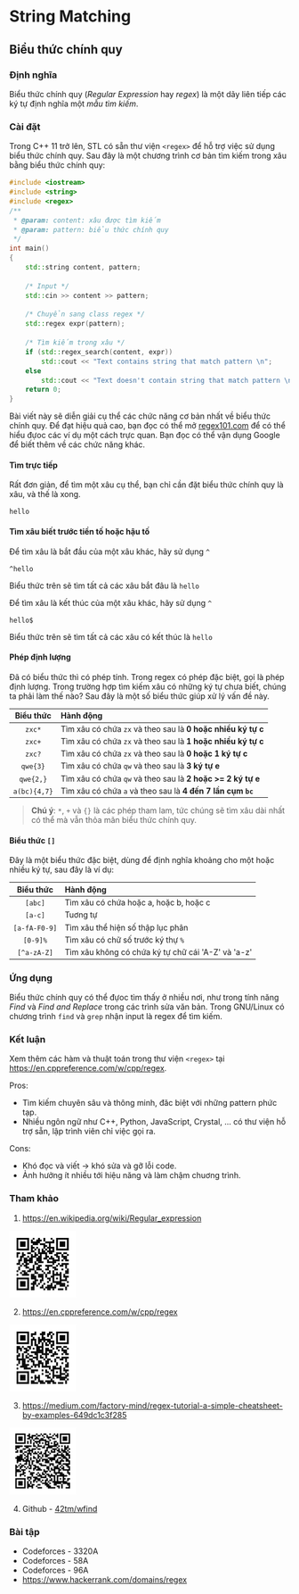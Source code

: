 # String Matching

<!-- regex.md -->
<!-- Written by Nguyen Tuan Dung <@dungwinux> -->

## Biểu thức chính quy

### Định nghĩa

Biểu thức chính quy (_Regular Expression_ hay _regex_) là một dãy liên tiếp các
ký tự định nghĩa một _mẫu tìm kiếm_.

### Cài đặt

Trong C++ 11 trở lên, STL có sẵn thư viện `<regex>` để hỗ trợ việc sử dụng biểu
thức chính quy. Sau đây là một chương trình cơ bản tìm kiếm trong xâu bằng biểu
thức chính quy:

```cpp
#include <iostream>
#include <string>
#include <regex>
/**
 * @param: content: xâu được tìm kiếm
 * @param: pattern: biểu thức chính quy
 */
int main()
{
    std::string content, pattern;

    /* Input */
    std::cin >> content >> pattern;

    /* Chuyển sang class regex */
    std::regex expr(pattern);

    /* Tìm kiếm trong xâu */
    if (std::regex_search(content, expr))
        std::cout << "Text contains string that match pattern \n";
    else
        std::cout << "Text doesn't contain string that match pattern \n";
    return 0;
}
```

Bài viết này sẽ diễn giải cụ thể các chức năng cơ bản nhất về biểu thức chính
quy. Để đạt hiệu quả cao, bạn đọc có thể mở [regex101.com](https://regex101.com)
để có thể hiểu đựoc các ví dụ một cách trực quan. Bạn đọc có thể vận dụng Google
để biết thêm về các chức năng khác.

#### Tìm trực tiếp

Rất đơn giản, để tìm một xâu cụ thể, bạn chỉ cần đặt biểu thức chính quy là xâu,
và thế là xong.

```regex
hello
```

#### Tìm xâu biết trước tiền tố hoặc hậu tố

Để tìm xâu là bắt đầu của một xâu khác, hãy sử dụng `^`

```
^hello
```

Biểu thức trên sẽ tìm tất cả các xâu bắt đâu là `hello`

Để tìm xâu là kết thúc của một xâu khác, hãy sử dụng `^`

```
hello$
```

Biểu thức trên sẽ tìm tất cả các xâu có kết thúc là `hello`

#### Phép định lượng

Đã có biểu thức thì có phép tính. Trong regex có phép đặc biệt, gọi là phép định
lượng. Trong trường hợp tìm kiếm xâu có những ký tự chưa biết, chúng ta phải làm
thế nào? Sau đây là một số biểu thức giúp xử lý vấn đề này.

| Biểu thức    | Hành động                                                    |
| :----------: | :----------------------------------------------------------- |
| `zxc*`       | Tìm xâu có chứa `zx` và theo sau là **0 hoặc nhiều ký tự c** |
| `zxc+`       | Tìm xâu có chứa `zx` và theo sau là **1 hoặc nhiều ký tự c** |
| `zxc?`       | Tìm xâu có chứa `zx` và theo sau là **0 hoặc 1 ký tự c**     |
| `qwe{3}`     | Tìm xâu có chứa `qw` và theo sau là **3 ký tự e**            |
| `qwe{2,}`    | Tìm xâu có chứa `qw` và theo sau là **2 hoặc >= 2 ký tự e**  |
| `a(bc){4,7}` | Tìm xâu có chứa `a` và theo sau là **4 đến 7 lần cụm `bc`**  |

> **Chú ý**: `*`, `+` và `{}` là các phép tham lam, tức chúng sẽ tìm xâu dài nhất
> có thể mà vẫn thỏa mãn biểu thức chính quy.

#### Biểu thức `[]`

Đây là một biểu thức đặc biệt, dùng để định nghĩa khoảng cho một hoặc nhiều ký
tự, sau đây là ví dụ:

| Biểu thức     | Hành động                                          |
| :-----------: | :------------------------------------------------- |
| `[abc]`       | Tìm xâu có chứa hoặc a, hoặc b, hoặc c             |
| `[a-c]`       | Tuơng tự                                           |
| `[a-fA-F0-9]` | Tìm xâu thể hiện số thập lục phân                  |
| `[0-9]%`      | Tìm xâu có chữ số trước ký thự `%`                 |
| `[^a-zA-Z]`   | Tìm xâu không có chứa ký tự chữ cái 'A-Z' và 'a-z' |

### Ứng dụng

Biểu thức chính quy có thể đựoc tìm thấy ở nhiều nơi, như trong tính năng _Find_
và _Find and Replace_ trong các trình sửa văn bản. Trong GNU/Linux có chương
trình `find` và `grep` nhận input là regex để tìm kiếm.

### Kết luận

Xem thêm các hàm và thuật toán trong thư viện `<regex>` tại
https://en.cppreference.com/w/cpp/regex.

Pros:
- Tìm kiếm chuyên sâu và thông minh, đăc biệt với những pattern phức tạp.
- Nhiều ngôn ngữ như C++, Python, JavaScript, Crystal, ... có thư viện hỗ trợ sẵn,
lập trình viên chỉ việc gọi ra.

Cons:
- Khó đọc và viết -> khó sửa và gỡ lỗi code.
- Ảnh hưởng ít nhiều tới hiệu năng và làm chậm chuơng trình.

### Tham khảo

1. https://en.wikipedia.org/wiki/Regular_expression

<img src="./img/regex-ref-1.svg" width=120px>

2. https://en.cppreference.com/w/cpp/regex

<img src="./img/regex-ref-2.svg" width=120px>

3. https://medium.com/factory-mind/regex-tutorial-a-simple-cheatsheet-by-examples-649dc1c3f285

<img src="./img/regex-ref-3.svg" width=120px>

4. Github - [42tm/wfind](https://github.com/42tm/wfind)

### Bài tập

- Codeforces - 3320A
- Codeforces - 58A
- Codeforces - 96A
- https://www.hackerrank.com/domains/regex